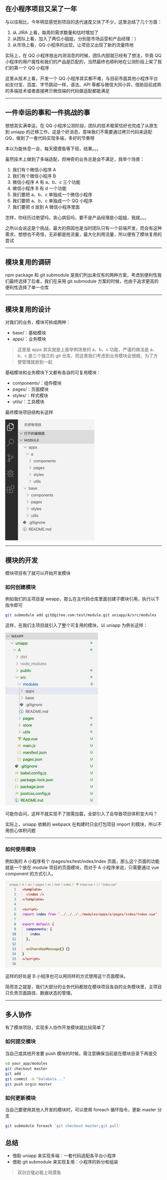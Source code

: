 ## 在小程序项目又呆了一年

与以往相比，今年明显感觉到项目的迭代速度又快了不少，这里总结了几个方面：

1. 从 JIRA 上看，每周的需求数量和估时增加了
2. 从团队上看，加入了两位小姐姐，分别是市场运营和产品经理：）
3. 从市场上看，QQ 小程序的出现，让项目又出现了新的流量阵地

实际上，在 QQ 小程序放出内测消息的时候，团队内部就已经有了想法，毕竟 QQ 小程序的用户属性和我们的产品是匹配的，当然最终也顺利地在公测阶段上架了我们的第一个 QQ 小程序

这里从技术上看，开发一个 QQ 小程序其实都不难，与目前市面其他小程序平台如支付宝、百度、字节跳动一样，语法、API 等都与微信大同小异，借助目前成熟的多端技术或者直接拷贝微信端的代码做适配都能满足

---

## 一件幸运的事和一件挑战的事

想想其实满幸运，在 QQ 小程序公测阶段，团队的技术框架恰好也完成了从原生到 uniapp 的迁移工作，这是个好消息，意味我们不需要通过拷贝代码来适配 QQ，做到了一套代码实现多端，多好的节奏呀

本以为能休息一会，每天摸摸鱼等下班，结果。。。

虽然技术上做到了多端适配，但神奇的业务总是会不满足，我举个场景：

1. 我们有个微信小程序 A
2. 我们有个微信小程序 B
3. 微信小程序 A 有 a、b、c 三个功能
4. 微信小程序 B 有 d 一个功能
5. 我们要把 a、b、c 单独成一个微信小程序
6. 我们要把 a、b、c 单独成一个 QQ 小程序
7. 我们要把 d 放到 A 微信小程序里面

怎样，你经历过绝望吗，丧心病狂吗，要不是产品经理是小姐姐，我就。。。

之所以会说这是个挑战，最大的原因也是当时团队只有一个前端开发，而会有这种需求，想想也不奇怪，无非都是抢流量，最大化利用流量，所以便有了模块复用的尝试

---

## 模块复用的调研

npm package 和 git submodule 是我们列出来仅有的两种方案，考虑到便利性我们最终选择了后者，我们在采用 git submodule 方案的时候，也由于追求更高的便利性选择了单一仓库

---

## 模块复用的设计

对我们的业务，模块可拆成两种：

* base/：基础模块
* apps/：业务模块

> 这里是 apps 其实就是上面举例场景的 a、b、c 功能，严谨的做法是 a、b、c 是三个独立的 git 仓库，而这里我们考虑到业务模块会很细，为了方便管理就放到一起

基础模块和业务模块下又都有各自的可复用模块：

* components/：组件模块
* pages/：页面模块
* styles/：样式模块
* utils/：工具模块

最终模块项目结构长这样

![](https://raw.githubusercontent.com/qhbhq/image/master/20191117175629.png)

---

## 模块的开发

模块项目有了就可以开始开发模块

### 如何创建模块

例如我们的主项目是 weapp，那么在主代码仓库里面创建子模块引用，执行以下指令即可

```bash
git submodule add git@gitee.com:test/module.git uniapp/A/src/modules
```

这样，在我们主项目就引入了整个可复用的模块，以 uniapp 为例长这样：

![](https://raw.githubusercontent.com/qhbhq/image/master/20191117181505.png)

可能你会问，这样不就实现不了按需加载，全部引入了会导致项目体积变大吗？

实际上，uniapp 依赖的 webpack 在构建时只会打包项目 import 的模块，所以不用担心体积问题

---

### 如何使用模块

例如我的 A 小程序有个 /pages/ex/test/index/index 页面，那么这个页面的功能就是一个放在 module 项目的页面模块，而对于 A 小程序来说，只需要通过 vue component 的方式引入。

![](https://raw.githubusercontent.com/qhbhq/image/master/20191117182253.png)

这样的好处是 B 小程序也可以用同样的方式使用这个页面模块。

简而言之就是，我们大部分的业务代码都放在模块项目各自的业务模块里，主项目只负责页面路径、数据状态的管理。

---

## 多人协作

有了模块项目，实现多人协作开发模块就比较简单了

### 如何提交模块

当自己或其他开发要 push 模块的时候，需注意确保当前是在模块目录下再提交

```bash
cd your_app/modules
git checkout master
git add .
git commit -m "balabala..."
git push orgin master
```

### 如何更新模块

当自己要使用其他人开发的模块时，可以使用 foreach 循环指令，更新 master 分支

```bash
git submodule foreach 'git checkout master;git pull'
```

## 总结

* 借助 uniapp 来实现多端：一套代码适配各平台小程序
* 借助 git submodule 来实现复用：小程序的拆分和组装

> 双剑合璧必能上班摸鱼
